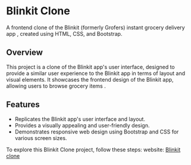 # Blinkit Clone 

A frontend clone of the Blinkit (formerly Grofers) instant grocery delivery app , created using HTML, CSS, and Bootstrap.

## Overview

This project is a clone of the Blinkit app's user interface, designed to provide a similar user experience to the Blinkit app in terms of layout and visual elements. It showcases the frontend design of the Blinkit app, allowing users to browse grocery items .

## Features

- Replicates the Blinkit app's user interface and layout.
- Provides a visually appealing and user-friendly design.
- Demonstrates responsive web design using Bootstrap and CSS for various screen sizes.



To explore this Blinkit Clone project, follow these steps:
website: [Blinkit clone](https://sahildongre20.github.io/blink-it-clone/)


